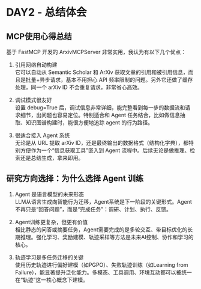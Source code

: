 # DAY2 - 总结体会

## MCP使用心得总结
基于 FastMCP 开发的 ArxivMCPServer 非常实用，我认为有以下几个优点：

1. 引用网络自动构建  
它可以自动从 Semantic Scholar 和 ArXiv 获取文章的引用和被引用信息，而且是批量+异步请求，基本不用担心 API 频率限制的问题。另外它还做了缓存处理，同一个 arXiv ID 不会重复请求，非常省心高效。

2. 调试模式很友好  
设置 debug=True 后，调试信息非常详细，能完整看到每一步的数据流和请求细节，出问题也容易定位。特别适合和 Agent 任务结合，比如做信息抽取、知识图谱构建时，能很方便地追踪 agent 的行为路径。

3. 很适合接入 Agent 系统  
无论是从 URL 提取 arXiv ID，还是最终输出的数据格式（结构化字典），都特别方便作为一个“信息获取工具”嵌入到 Agent 流程中。后续无论是做推理、检索还是总结生成，拿来即用。



## 研究方向选择：为什么选择 Agent 训练
1. Agent 是语言模型的未来形态  
LLM从语言生成向智能行为迁移，Agent系统是下一阶段的关键形式。Agent不再只是“回答问题”，而是“完成任务”：调研、计划、执行、反馈。

2. Agent训练更复杂，但更有价值  
相比静态的问答或摘要任务，Agent需要完成的是多轮交互、带目标优化的长期推理。强化学习、奖励建模、轨迹采样等方法是未来AI控制、协作和学习的核心。

3. 轨迹学习是多任务迁移的关键  
使用历史轨迹进行偏好建模（如PGPO）、失败轨迹训练（如Learning from Failure），能显著提升泛化能力。多模态、工具调用、环境互动都可以被统一在“轨迹”这一核心概念下建模。